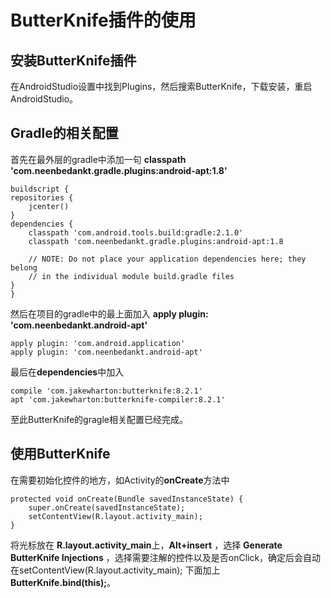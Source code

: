 # ButterKnife插件的使用
## 安装ButterKnife插件
在AndroidStudio设置中找到Plugins，然后搜索ButterKnife，下载安装，重启AndroidStudio。
## Gradle的相关配置
首先在最外层的gradle中添加一句 __classpath 'com.neenbedankt.gradle.plugins:android-apt:1.8'__

	buildscript {
    repositories {
        jcenter()
    }
    dependencies {
        classpath 'com.android.tools.build:gradle:2.1.0'
        classpath 'com.neenbedankt.gradle.plugins:android-apt:1.8

        // NOTE: Do not place your application dependencies here; they belong
        // in the individual module build.gradle files
    }
	}

然后在项目的gradle中的最上面加入 __apply plugin: 'com.neenbedankt.android-apt'__

	apply plugin: 'com.android.application'
	apply plugin: 'com.neenbedankt.android-apt'

最后在**dependencies**中加入

	compile 'com.jakewharton:butterknife:8.2.1'
    apt 'com.jakewharton:butterknife-compiler:8.2.1'

至此ButterKnife的gragle相关配置已经完成。
## 使用ButterKnife
在需要初始化控件的地方，如Activity的**onCreate**方法中

	protected void onCreate(Bundle savedInstanceState) {
        super.onCreate(savedInstanceState);
        setContentView(R.layout.activity_main);
    }

将光标放在 **R.layout.activity_main**上，**Alt+insert** ，选择 **Generate ButterKnife Injections** 
，选择需要注解的控件以及是否onClick，确定后会自动在setContentView(R.layout.activity_main);
下面加上 **ButterKnife.bind(this);**。
